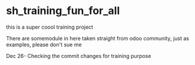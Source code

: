 # sh_training_fun_for_all
this is a super coool training project 

There are somemodule in here taken straight from odoo community, just as examples, please don't sue me

Dec 26- Checking the commit changes for training purpose
